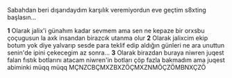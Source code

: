 Sabahdan beri dışarıdaydım karşılık veremiyordun eve geçtim s8xting başlasın...

**1** Olarak jalix'i günahım kadar sevmem ama sen ne kepaze bir orxsbu çoçugusun la axk insandan birazcık utanma olur
**2** Olarak jalixcim ekip botum yok diye yalvarıp sesde para teklif edip aldığın günleri ne ara unuttun senin'de ipini çekecegim az sonra...
**3** Olarak birazdan buraya niwren juqest falan fıstık botlarını atacam niwren'in botları çöp fazla bakmadım ama juqest abiminki müqq müqq MÇNZCBÇMXZBXZÖÇMXZNMÖÇZÖMBNXÇZÖ
